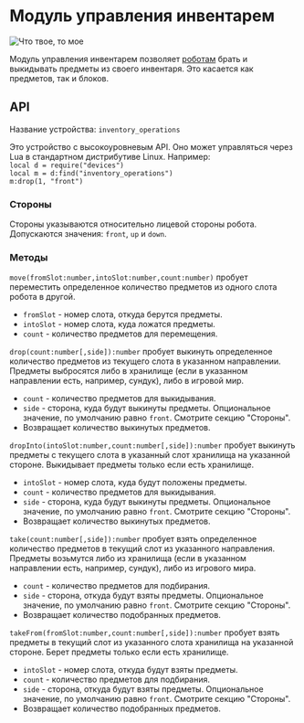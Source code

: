 # Модуль управления инвентарем
![Что твое, то мое](item:oc2:inventory_operations_module)

Модуль управления инвентарем позволяет [роботам](robot.md) брать и выкидывать предметы из своего инвентаря. Это касается как предметов, так и блоков.

## API
Название устройства: `inventory_operations`

Это устройство с высокоуровневым API. Оно может управляться через Lua в стандартном дистрибутиве Linux. Например:  
`local d = require("devices")`  
`local m = d:find("inventory_operations")`  
`m:drop(1, "front")`

### Стороны
Стороны указываются относительно лицевой стороны робота. Допускаются значения: `front`, `up` и `down`.

### Методы
`move(fromSlot:number,intoSlot:number,count:number)` пробует переместить определенное количество предметов из одного слота робота в другой.
- `fromSlot` - номер слота, откуда берутся предметы.
- `intoSlot` - номер слота, куда ложатся предметы.
- `count` - количество предметов для перемещения.

`drop(count:number[,side]):number` пробует выкинуть определенное количество предметов из текущего слота в указанном направлении. Предметы выбросятся либо в хранилище (если в указанном направлении есть, например, сундук), либо в игровой мир.
- `count` - количество предметов для выкидывания.
- `side` - сторона, куда будут выкинуты предметы. Опциональное значение, по умолчанию равно `front`. Смотрите секцию "Стороны".
- Возвращает количество выкинутых предметов.

`dropInto(intoSlot:number,count:number[,side]):number` пробует выкинуть предметы с текущего слота в указанный слот хранилища на указанной стороне. Выкидывает предметы только если есть хранилище.
- `intoSlot` - номер слота, куда будут положены предметы.
- `count` - количество предметов для выкидывания.
- `side` - сторона, куда будут выкинуты предметы. Опциональное значение, по умолчанию равно `front`. Смотрите секцию "Стороны".
- Возвращает количество выкинутых предметов.

`take(count:number[,side]):number`  пробует взять определенное количество предметов в текущий слот из указанного направления. Предметы возьмутся либо из хранилища (если в указанном направлении есть, например, сундук), либо из игрового мира.
- `count` - количество предметов для подбирания.
- `side` - сторона, откуда будут взяты предметы. Опциональное значение, по умолчанию равно `front`. Смотрите секцию "Стороны".
- Возвращает количество подобранных предметов.

`takeFrom(fromSlot:number,count:number[,side]):number` пробует взять предметы в текущий слот из указанного слота хранилища на указанной стороне. Берет предметы только если есть хранилище.
- `intoSlot` - номер слота, откуда будут взяты предметы.
- `count` - количество предметов для подбирания.
- `side` - сторона, откуда будут взяты предметы. Опциональное значение, по умолчанию равно `front`. Смотрите секцию "Стороны".
- Возвращает количество подобранных предметов.